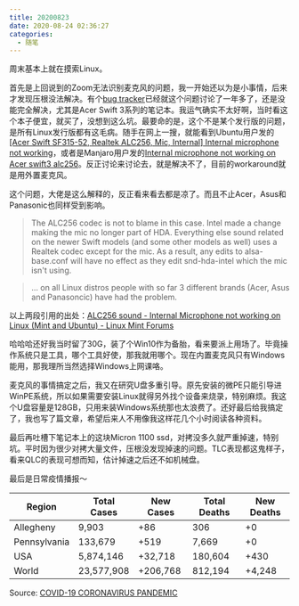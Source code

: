 ```yaml
---
title: 20200823
date: 2020-08-24 02:36:27
categories:
  - 随笔
---
```

周末基本上就在摸索Linux。

首先是上回说到的Zoom无法识别麦克风的问题，我一开始还以为是小事情，后来才发现压根没法解决。有个[bug tracker](https://bugzilla.kernel.org/show_bug.cgi?id=201251#c158)已经就这个问题讨论了一年多了，还是没能完全解决，尤其是Acer Swift 3系列的笔记本。我运气确实不太好啊，当时看这个本子便宜，就买了，没想到这么坑。最要命的是，这个不是某个发行版的问题，是所有Linux发行版都有这毛病。随手在网上一搜，就能看到Ubuntu用户发的[[Acer Swift SF315-52, Realtek ALC256, Mic, Internal] Internal microphone not working](https://bugs.launchpad.net/ubuntu/+source/alsa-driver/+bug/1793410)，或者是Manjaro用户发的[Internal microphone not working on Acer swift3 alc256](https://archived.forum.manjaro.org/t/internal-microphone-not-working-on-acer-swift3-alc256/137484/28)。反正讨论来讨论去，就是解决不了，目前的workaround就是用外置麦克风。

这个问题，大佬是这么解释的，反正看来看去都是凉了。而且不止Acer，Asus和Panasonic也同样受到影响。

> The ALC256 codec is not to blame in this case. Intel made a change making the mic no longer part of HDA. Everything else sound related on the newer Swift models (and some other models as well) uses a Realtek codec except for the mic. As a result, any edits to alsa-base.conf will have no effect as they edit snd-hda-intel which the mic isn't using.

> ... on all Linux distros people with so far 3 different brands (Acer, Asus and Panasoncic) have had the problem.

以上两段引用的出处：[ALC256 sound - Internal Microphone not working on Linux (Mint and Ubuntu) - Linux Mint Forums](https://forums.linuxmint.com/viewtopic.php?f=49&t=279424)

哈哈哈还好我当时留了30G，装了个Win10作为备胎，看来要派上用场了。毕竟操作系统只是工具，哪个工具好使，那我就用哪个。现在内置麦克风只有Windows能用，那我理所当然选择Windows上网课咯。

麦克风的事情搞定之后，我又在研究U盘多重引导。原先安装的微PE只能引导进WinPE系统，所以如果需要安装Linux就得另外找个设备来烧录，特别麻烦。我这个U盘容量是128GB，只用来装Windows系统那也太浪费了。还好最后给我搞定了，我也写了篇文章，希望后来人不用像我这样花几个小时阅读各种资料。

最后再吐槽下笔记本上的这块Micron 1100 ssd，对拷没多久就严重掉速，特别坑。平时因为很少对拷大量文件，压根没发现掉速的问题。TLC表现都这鬼样子，看来QLC的表现可想而知，估计掉速之后还不如机械盘。

最后是日常疫情播报～

| Region       | Total Cases | New Cases | Total Deaths | New Deaths |
|--------------|-------------|-----------|--------------|------------|
| Allegheny    | 9,903       | +86       | 306          | +0         |
| Pennsylvania | 133,679     | +519	     | 7,669        | +0         |
| USA          | 5,874,146   | +32,718	 | 180,604      | +430       |
| World        | 23,577,908  | +206,768  | 812,194	    | +4,248     |

Source: [COVID-19 CORONAVIRUS PANDEMIC](https://www.worldometers.info/coronavirus/)